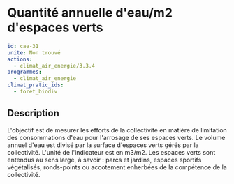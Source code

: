 # Quantité annuelle d'eau/m2 d'espaces verts
```yaml
id: cae-31
unite: Non trouvé
actions:
  - climat_air_energie/3.3.4
programmes:
  - climat_air_energie
climat_pratic_ids:
  - foret_biodiv
```
## Description
L'objectif est de mesurer les efforts de la collectivité en matière de limitation des consommations d'eau pour l'arrosage de ses espaces verts. Le volume annuel d'eau est divisé par la surface d'espaces verts gérés par la collectivité. L'unité de l'indicateur est en m3/m2. Les espaces verts sont entendus au sens large, à savoir : parcs et jardins, espaces sportifs végétalisés, ronds-points ou accotement enherbées de la compétence de la collectivité.




